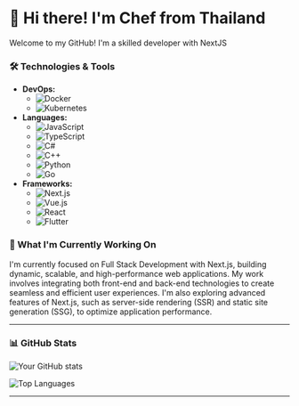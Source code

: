 # 👋 Hi there! I'm Chef from Thailand

Welcome to my GitHub! I'm a skilled developer with NextJS

### 🛠️ Technologies & Tools
- **DevOps:** 
  - ![Docker](https://img.shields.io/badge/-Docker-2496ED?style=flat-square&logo=docker&logoColor=white)
  - ![Kubernetes](https://img.shields.io/badge/-Kubernetes-326CE5?style=flat-square&logo=kubernetes&logoColor=white)
- **Languages:**
  - ![JavaScript](https://img.shields.io/badge/-JavaScript-F7DF1E?style=flat-square&logo=javascript&logoColor=black)
  - ![TypeScript](https://img.shields.io/badge/-TypeScript-3178C6?style=flat-square&logo=typescript&logoColor=white)
  - ![C#](https://img.shields.io/badge/-C%23-239120?style=flat-square&logo=c-sharp&logoColor=white)
  - ![C++](https://img.shields.io/badge/-C%2B%2B-00599C?style=flat-square&logo=c%2B%2B&logoColor=white)
  - ![Python](https://img.shields.io/badge/-Python-3776AB?style=flat-square&logo=python&logoColor=white)
  - ![Go](https://img.shields.io/badge/-Go-00ADD8?style=flat-square&logo=go&logoColor=white)
- **Frameworks:**
  - ![Next.js](https://img.shields.io/badge/-Next.js-000000?style=flat-square&logo=nextdotjs&logoColor=white)
  - ![Vue.js](https://img.shields.io/badge/-Vue.js-4FC08D?style=flat-square&logo=vuedotjs&logoColor=white)
  - ![React](https://img.shields.io/badge/-React-61DAFB?style=flat-square&logo=react&logoColor=black)
  - ![Flutter](https://img.shields.io/badge/-Flutter-02569B?style=flat-square&logo=flutter&logoColor=white)


### 🌱 What I'm Currently Working On
I'm currently focused on Full Stack Development with Next.js, building dynamic, scalable, and high-performance web applications. My work involves integrating both front-end and back-end technologies to create seamless and efficient user experiences. I'm also exploring advanced features of Next.js, such as server-side rendering (SSR) and static site generation (SSG), to optimize application performance.

---

### 📊 GitHub Stats

![Your GitHub stats](https://github-readme-stats.vercel.app/api?username=TeeTimer&show_icons=true&theme=radical)

![Top Languages](https://github-readme-stats.vercel.app/api/top-langs/?username=TeeTimer&layout=compact&theme=radical)

---

